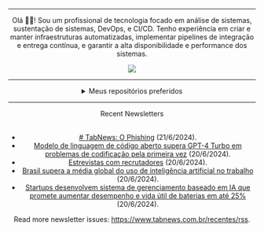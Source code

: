 <div align="center">
<hr>
<p>Olá 👋🏾! Sou um profissional de tecnologia focado em análise de sistemas, sustentação de sistemas, DevOps, e CI/CD. Tenho experiência em criar e manter infraestruturas automatizadas, implementar pipelines de integração e entrega contínua, e garantir a alta disponibilidade e performance dos sistemas.</p>
  <img src="https://media.giphy.com/media/yAGIvCiwPJn5C/giphy.gif">
<hr>
  <details>
  <summary>Meus repositórios preferidos</summary>
  <br />
  Alguns dos meus melhores repositórios:
  <br />
<br />
  <ul><li><a href=https://github.com/RxJSVini/aluratube target="_blank" rel="noopener noreferrer">RxJSVini/aluratube</a> (<b>0</b> ✨ and <b>0</b> 🍴): Aluratube - Desenvolvido durante a imersão React da Alura no final de 2022</li><li><a href=https://github.com/RxJSVini/nlw-ia target="_blank" rel="noopener noreferrer">RxJSVini/nlw-ia</a> (<b>0</b> ✨ and <b>0</b> 🍴): Projeto desenvolvido durante a NLW IA - Usando a API da OPENAI</li>
<li>More coming soon :).</li>
</ul>
  </details>
  <hr/>
    <summary>Recent Newsletters</summary>
  <br />
  <ul>
    <li><a href=https://www.tabnews.com.br/JeielLimaMiranda/tabnews-o-phishing target="_blank" rel="noopener noreferrer"># TabNews: O Phishing</a> (21/6/2024).</li><li><a href=https://www.tabnews.com.br/NewsletterOficial/modelo-de-linguagem-de-codigo-aberto-supera-gpt-4-turbo-em-problemas-de-codificacao-pela-primeira-vez target="_blank" rel="noopener noreferrer">Modelo de linguagem de código aberto supera GPT-4 Turbo em problemas de codificação pela primeira vez</a> (20/6/2024).</li><li><a href=https://www.tabnews.com.br/Anderson/estrevistas-com-recrutadores target="_blank" rel="noopener noreferrer">Estrevistas com recrutadores</a> (20/6/2024).</li><li><a href=https://www.tabnews.com.br/NewsletterOficial/brasil-supera-a-media-global-do-uso-de-inteligencia-artificial-no-trabalho target="_blank" rel="noopener noreferrer">Brasil supera a média global do uso de inteligência artificial no trabalho</a> (20/6/2024).</li><li><a href=https://www.tabnews.com.br/NewsletterOficial/startups-desenvolvem-sistema-de-gerenciamento-baseado-em-ia-que-promete-aumentar-desempenho-e-vida-util-de-baterias-em-ate-25-por-cento target="_blank" rel="noopener noreferrer">Startups desenvolvem sistema de gerenciamento baseado em IA que promete aumentar desempenho e vida útil de baterias em até 25%</a> (20/6/2024).</li>
  </ul>
<p>Read more newsletter issues: <a href="https://www.tabnews.com.br/recentes/rss">https://www.tabnews.com.br/recentes/rss</a>.</p>
  </details>
